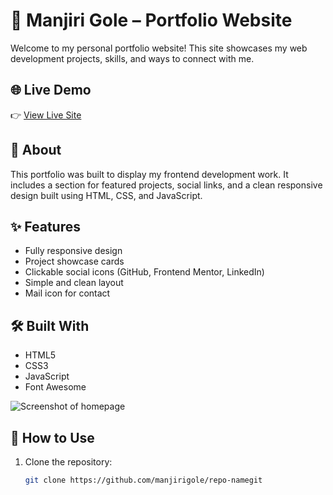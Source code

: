 # 🌟 Manjiri Gole – Portfolio Website

Welcome to my personal portfolio website! This site showcases my web development projects, skills, and ways to connect with me.

## 🌐 Live Demo

👉 [View Live Site](https://manjirigole.github.io/)

## 📝 About

This portfolio was built to display my frontend development work. It includes a section for featured projects, social links, and a clean responsive design built using HTML, CSS, and JavaScript.

## ✨ Features

- Fully responsive design
- Project showcase cards
- Clickable social icons (GitHub, Frontend Mentor, LinkedIn)
- Simple and clean layout
- Mail icon for contact

## 🛠️ Built With

- HTML5
- CSS3
- JavaScript
- Font Awesome

![Screenshot of homepage](./assets/screenshot.png)

## 🚀 How to Use

1. Clone the repository:
   ```bash
   git clone https://github.com/manjirigole/repo-namegit
